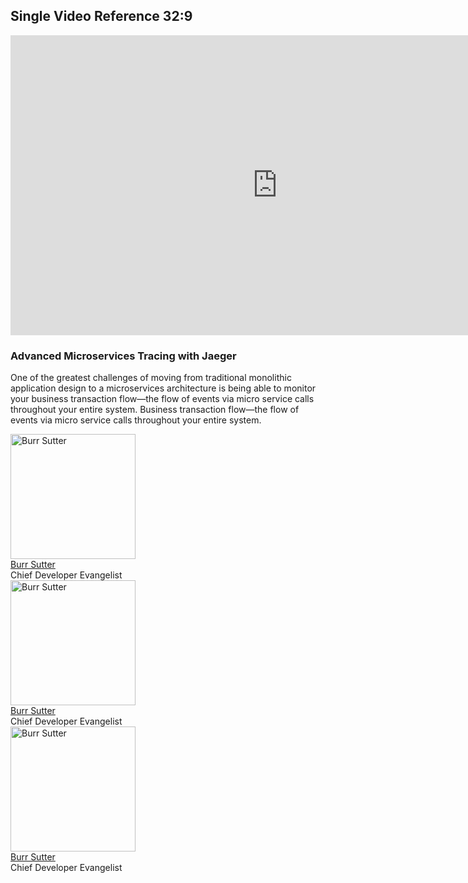 ## Single Video Reference 32:9
<div class="assembly assembly-type-video_hero component rhd-m-video-background thirtytwo-by-nine">
  <div class="pf-l-grid rhd-c-video">
    <div class="rhd-c-video--wrapper">
      <div class="rhd-c-video--video-embed">
        <div class="video-embed-field-provider-youtube video-embed-field-responsive-video">
          <iframe allowfullscreen="allowfullscreen"
            src="https://www.youtube.com/embed/YQLOcjvbo9s?autoplay=0&amp;start=0&amp;rel=0&amp;enablejsapi=1"
            id="YQLOcjvbo9s0" data-sdiyt="true" width="854" height="480" frameborder="0"></iframe>
        </div>
      </div>
    </div>
    <div class="rhd-c-video--content">
      <div class="rhd-c-video--content-wrapper">
        <h3>Advanced Microservices Tracing with Jaeger</h3>
        <p>One of the greatest challenges of moving from traditional monolithic application design to a microservices
          architecture is being able to monitor your business transaction flow—the flow of events via micro service
          calls throughout your entire system. Business transaction flow—the flow of events via micro service calls
          throughout your entire system.</p>
        <div class="rhd-c-video--presenters">
          <!-- Start of Author tile -->
          <div class="rhd-c-author--tile">
            <span class="rhd-c-author--tile-hero">
              <img
                src="https://developers.redhat.com/sites/default/files/styles/square_small/public/080817_BURRSUTTER_6INX6IN_300DPI-min.jpg?itok=7ViRCOCR"
                alt="Burr Sutter" typeof="foaf:Image" width="200" height="200">
            </span>
            <div class="rhd-c-author--tile-info">
              <div class="rhd-c-author--tile-name">
                <a href="#">Burr Sutter</a>
              </div>
              <div class="rhd-c-author--tile-title">Chief Developer Evangelist</div>
            </div>
          </div>
          <!-- End of Author tile -->
          <!-- Start of Author tile -->
          <div class="rhd-c-author--tile">
            <span class="rhd-c-author--tile-hero">
              <img
                src="https://developers.redhat.com/sites/default/files/styles/square_small/public/080817_BURRSUTTER_6INX6IN_300DPI-min.jpg?itok=7ViRCOCR"
                alt="Burr Sutter" typeof="foaf:Image" width="200" height="200">
            </span>
            <div class="rhd-c-author--tile-info">
              <div class="rhd-c-author--tile-name">
                <a href="#">Burr Sutter</a>
              </div>
              <div class="rhd-c-author--tile-title">Chief Developer Evangelist</div>
            </div>
          </div>
          <!-- End of Author tile -->
          <!-- Start of Author tile -->
          <div class="rhd-c-author--tile">
            <span class="rhd-c-author--tile-hero">
              <img
                src="https://developers.redhat.com/sites/default/files/styles/square_small/public/080817_BURRSUTTER_6INX6IN_300DPI-min.jpg?itok=7ViRCOCR"
                alt="Burr Sutter" typeof="foaf:Image" width="200" height="200">
            </span>
            <div class="rhd-c-author--tile-info">
              <div class="rhd-c-author--tile-name">
                <a href="#">Burr Sutter</a>
              </div>
              <div class="rhd-c-author--tile-title">Chief Developer Evangelist</div>
            </div>
          </div>
          <!-- End of Author tile -->
        </div>
      </div>
    </div>
  </div>
</div>
